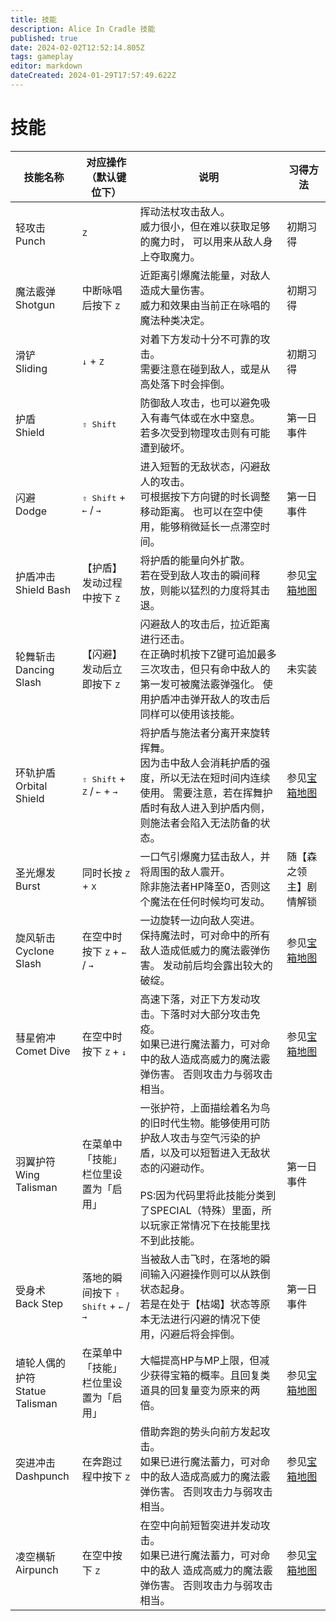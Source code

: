 ```yaml
---
title: 技能
description: Alice In Cradle 技能
published: true
date: 2024-02-02T12:52:14.805Z
tags: gameplay
editor: markdown
dateCreated: 2024-01-29T17:57:49.622Z
---
```


<!-- 表格/文本内多次引用 -->
[宝箱地图]: /zh/maps

# 技能

| 技能名称 | 对应操作（默认键位下） | 说明 | 习得方法 |
| --- | --- | --- | --- |
| 轻攻击<br>Punch | <kbd>Z</kbd> | 挥动法杖攻击敌人。<br>威力很小，但在难以获取足够的魔力时， 可以用来从敌人身上夺取魔力。 | 初期习得 | 
| 魔法霰弹<br>Shotgun	| 中断咏唱后按下 <kbd>Z</kbd> | 近距离引爆魔法能量，对敌人造成大量伤害。<br>威力和效果由当前正在咏唱的魔法种类决定。| 初期习得 |
| 滑铲<br>Sliding | <kbd>↓</kbd> + <kbd>Z</kbd>	| 对着下方发动十分不可靠的攻击。<br>需要注意在碰到敌人，或是从高处落下时会摔倒。 | 初期习得 |
| 护盾<br>Shield | <kbd>⇧ Shift</kbd> | 防御敌人攻击，也可以避免吸入有毒气体或在水中窒息。<br>若多次受到物理攻击则有可能遭到破坏。 | 第一日事件 |
| 闪避<br>Dodge | <kbd>⇧ Shift</kbd> + <kbd>←</kbd> / <kbd>→</kbd>	| 进入短暂的无敌状态，闪避敌人的攻击。<br>可根据按下方向键的时长调整移动距离。 也可以在空中使用，能够稍微延长一点滞空时间。 | 第一日事件 |
| 护盾冲击<br>Shield Bash | 【护盾】发动过程中按下 <kbd>Z</kbd> | 将护盾的能量向外扩散。<br>若在受到敌人攻击的瞬间释放，则能以猛烈的力度将其击退。 | 参见[宝箱地图] |
| 轮舞斩击<br>Dancing Slash | 【闪避】发动后立即按下 <kbd>Z</kbd> | 闪避敌人的攻击后，拉近距离进行还击。<br>在正确时机按下Z键可追加最多三次攻击，但只有命中敌人的第一发可被魔法霰弹强化。 使用护盾冲击弹开敌人的攻击后同样可以使用该技能。 | 未实装 |
| 环轨护盾<br>Orbital Shield | <kbd>⇧ Shift</kbd> + <kbd>Z</kbd > / <kbd>←</kbd> + <kbd>→</kbd> | 将护盾与施法者分离开来旋转挥舞。<br>因为击中敌人会消耗护盾的强度，所以无法在短时间内连续使用。 需要注意，若在挥舞护盾时有敌人进入到护盾内侧，则施法者会陷入无法防备的状态。 | 参见[宝箱地图] |
| 圣光爆发<br>Burst | 同时长按 <kbd>Z</kbd> + <kbd>X</kbd>	| 一口气引爆魔力猛击敌人，并将周围的敌人震开。<br>除非施法者HP降至0，否则这个魔法在任何时候均可发动。 | 随【森之领主】剧情解锁 |
| 旋风斩击<br>Cyclone Slash | 在空中时按下 <kbd>Z</kbd> + <kbd>←</kbd> / <kbd>→</kbd>	| 一边旋转一边向敌人突进。<br>保持魔法时，可对命中的所有敌人造成低威力的魔法霰弹伤害。 发动前后均会露出较大的破绽。 | 参见[宝箱地图] |
| 彗星俯冲<br>Comet Dive | 在空中时按下 <kbd>Z</kbd> + <kbd>↓</kbd> | 高速下落，对正下方发动攻击。下落时对大部分攻击免疫。<br>如果已进行魔法蓄力，可对命中的敌人造成高威力的魔法霰弹伤害。 否则攻击力与弱攻击相当。 | 参见[宝箱地图] |
| 羽翼护符<br>Wing Talisman | 在菜单中「技能」栏位里设置为「启用」 | 一张护符，上面描绘着名为鸟的旧时代生物。能够使用可防护敌人攻击与空气污染的护盾，以及可以短暂进入无敌状态的闪避动作。<br><br>PS:因为代码里将此技能分类到了SPECIAL（特殊）里面，所以玩家正常情况下在技能里找不到此技能。 | 第一日事件 |
| 受身术<br>Back Step | 落地的瞬间按下 <kbd>⇧ Shift</kbd> + <kbd>←</kbd> / <kbd>→</kbd>	| 当被敌人击飞时，在落地的瞬间输入闪避操作则可以从跌倒状态起身。<br>若是在处于【枯竭】状态等原本无法进行闪避的情况下使用，闪避后将会摔倒。 | 第一日事件 |
| 埴轮人偶的护符<br>Statue Talisman | 在菜单中「技能」栏位里设置为「启用」 | 大幅提高HP与MP上限，但减少获得宝箱的概率。且回复类道具的回复量变为原来的两倍。	| 参见[宝箱地图] |
| 突进冲击<br>Dashpunch	| 在奔跑过程中按下 <kbd>Z</kbd>	| 借助奔跑的势头向前方发起攻击。<br>如果已进行魔法蓄力，可对命中的敌人造成高威力的魔法霰弹伤害。 否则攻击力与弱攻击相当。 | 参见[宝箱地图] |
| 凌空横斩<br>Airpunch | 在空中按下 <kbd>Z</kbd>	| 在空中向前短暂突进并发动攻击。<br>如果已进行魔法蓄力，可对命中的敌人 造成高威力的魔法霰弹伤害。 否则攻击力与弱攻击相当。 | 参见[宝箱地图] |